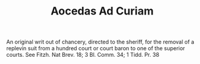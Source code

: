 ---
title: Aocedas Ad Curiam
letter: A
permalink: "/definitions/bld-aocedas-ad-curiam.html"
body: An original writ out of chancery, directed to the sheriff, for the removal of
  a replevin suit from a hundred court or court baron to one of the superior courts.
  See Fitzh. Nat Brev. 18; 3 Bl. Comm. 34; 1 Tidd. Pr. 38
published_at: '2018-07-07'
source: Black's Law Dictionary 2nd Ed (1910)
layout: post
---